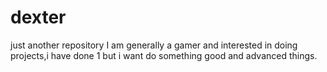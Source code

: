 # dexter
just another repository
I am generally a gamer and interested in doing projects,i have done 1 but i want do something good and advanced things.
